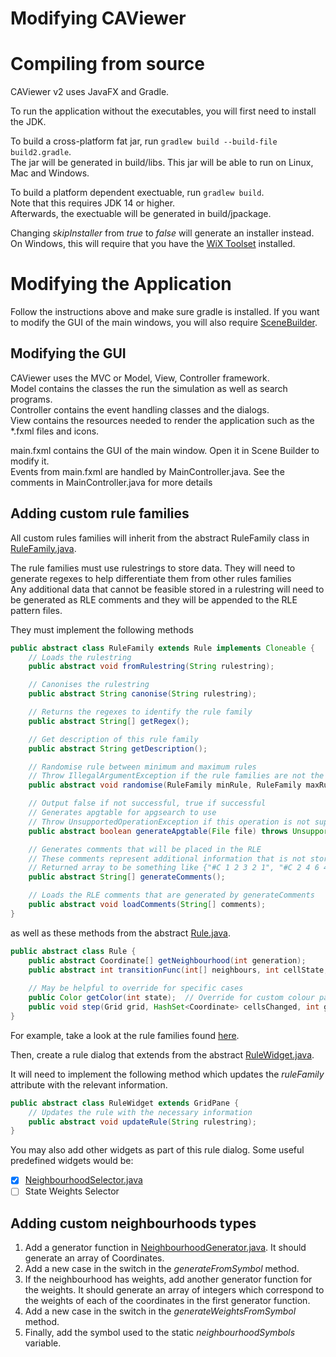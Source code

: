 # Modifying CAViewer

Compiling from source
=====================
CAViewer v2 uses JavaFX and Gradle.

To run the application without the executables, you will first need to install the JDK. <br>

To build a cross-platform fat jar, run `gradlew build --build-file build2.gradle`. <br>
The jar will be generated in build/libs. This jar will be able to run on Linux, Mac and Windows. <br>

To build a platform dependent exectuable, run `gradlew build`. <br>
Note that this requires JDK 14 or higher. <br>
Afterwards, the exectuable will be generated in build/jpackage. <br>

Changing *skipInstaller* from *true* to *false* will generate an installer instead.
On Windows, this will require that you have the [WiX Toolset](https://wixtoolset.org/) installed.

Modifying the Application
=========================
Follow the instructions above and make sure gradle is installed.
If you want to modify the GUI of the main windows, you will also require 
[SceneBuilder](https://gluonhq.com/products/scene-builder/).

Modifying the GUI
-----------------
CAViewer uses the MVC or Model, View, Controller framework. <br>
Model contains the classes the run the simulation as well as search programs. <br>
Controller contains the event handling classes and the dialogs. <br>
View contains the resources needed to render the application such as the *.fxml files and icons. <br>

main.fxml contains the GUI of the main window. Open it in Scene Builder to modify it. <br>
Events from main.fxml are handled by MainController.java. See the comments in MainController.java for more details<br>

Adding custom rule families
---------------------------
All custom rules families will inherit from the abstract RuleFamily class in 
[RuleFamily.java](src/main/java/sample/model/RuleFamily.java).

The rule families must use rulestrings to store data. 
They will need to generate regexes to help differentiate them from other rules families<br>
Any additional data that cannot be feasible stored in a rulestring will need to be generated as RLE comments and 
they will be appended to the RLE pattern files.

They must implement the following methods
```java
public abstract class RuleFamily extends Rule implements Cloneable {
    // Loads the rulestring
    public abstract void fromRulestring(String rulestring);

    // Canonises the rulestring
    public abstract String canonise(String rulestring);

    // Returns the regexes to identify the rule family
    public abstract String[] getRegex();

    // Get description of this rule family
    public abstract String getDescription();

    // Randomise rule between minimum and maximum rules
    // Throw IllegalArgumentException if the rule families are not the correct type
    public abstract void randomise(RuleFamily minRule, RuleFamily maxRule) throws IllegalArgumentException;

    // Output false if not successful, true if successful
    // Generates apgtable for apgsearch to use
    // Throw UnsupportedOperationException if this operation is not supported
    public abstract boolean generateApgtable(File file) throws UnsupportedOperationException;

    // Generates comments that will be placed in the RLE
    // These comments represent additional information that is not stored in the rulestring (e.g. weights)
    // Returned array to be something like {"#C 1 2 3 2 1", "#C 2 4 6 4 2"}
    public abstract String[] generateComments();

    // Loads the RLE comments that are generated by generateComments
    public abstract void loadComments(String[] comments);
}
```

as well as these methods from the abstract [Rule.java](src/main/java/sample/model/Rule.java).
```java
public abstract class Rule {
    public abstract Coordinate[] getNeighbourhood(int generation);
    public abstract int transitionFunc(int[] neighbours, int cellState, int generations);
    
    // May be helpful to override for specific cases
    public Color getColor(int state);  // Override for custom colour palette
    public void step(Grid grid, HashSet<Coordinate> cellsChanged, int generation);  // Override for more specific stuff
}
```

For example, take a look at the rule families found [here](src/main/java/sample/model/rules).

Then, create a rule dialog that extends from the abstract [RuleWidget.java](src/main/java/sample/controller/dialogs/RuleWidget.java).

It will need to implement the following method which updates the *ruleFamily* attribute with the relevant information.
```java
public abstract class RuleWidget extends GridPane {
    // Updates the rule with the necessary information
    public abstract void updateRule(String rulestring);
}
```

You may also add other widgets as part of this rule dialog. Some useful predefined widgets would be:
- [x] [NeighbourhoodSelector.java](src/main/java/sample/controller/NeighbourhoodSelector.java)
- [ ] State Weights Selector

Adding custom neighbourhoods types
----------------------------------
1. Add a generator function in [NeighbourhoodGenerator.java](src/main/java/sample/model/NeighbourhoodGenerator.java). 
It should generate an array of Coordinates.
2. Add a new case in the switch in the *generateFromSymbol* method.
3. If the neighbourhood has weights, add another generator function for the weights. 
It should generate an array of integers which correspond to the weights of each of the 
coordinates in the first generator function.
4. Add a new case in the switch in the *generateWeightsFromSymbol* method.
5. Finally, add the symbol used to the static *neighbourhoodSymbols* variable.

